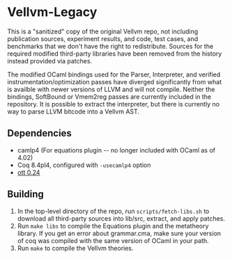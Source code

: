 # Vellvm-Legacy

This is a "sanitized" copy of the original Vellvm repo, not including
publication sources, experiment results, and code, test cases, and benchmarks
that we don't have the right to redistribute. Sources for the required modified
third-party libraries have been removed from the history instead provided via
patches.

The modified OCaml bindings used for the Parser, Interpreter, and
verified instrumentation/optimization passes have diverged significantly from
what is availble with newer versions of LLVM and will not compile. Neither the
bindings, SoftBound or Vmem2reg passes are currently included in the
repository. It is possible to extract the interpreter, but there is currently no
way to parse LLVM bitcode into a Vellvm AST.

## Dependencies

- camlp4 (For equations plugin -- no longer included with OCaml as of 4.02)
- Coq 8.4pl4, configured with `-usecamlp4` option
- [ott 0.24](http://www.cl.cam.ac.uk/~pes20/ott/)

## Building

1. In the top-level directory of the repo, run `scripts/fetch-libs.sh` to
download all third-party sources into lib/src, extract, and apply patches.
2. Run `make libs` to compile the Equations plugin and the metatheory
library. If you get an error about grammar.cma, make sure your version of coq
was compiled with the same version of OCaml in your path.
3. Run `make` to compile the Vellvm theories.
